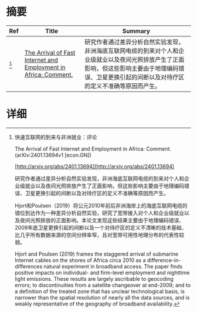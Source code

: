 # 摘要

| Ref | Title | Summary |
| --- | --- | --- |
| [^1] | [The Arrival of Fast Internet and Employment in Africa: Comment.](http://arxiv.org/abs/2401.13694) | 研究作者通过差异分析自然实验发现，非洲海底互联网电缆的到来对个人和企业级就业以及夜间光照排放产生了正面影响，但这些影响主要由于地理编码错误、卫星更换引起的间断以及对待疗区的定义不准确等原因而产生。 |

# 详细

[^1]: 快速互联网的到来与非洲就业：评论

    The Arrival of Fast Internet and Employment in Africa: Comment. (arXiv:2401.13694v1 [econ.GN])

    [http://arxiv.org/abs/2401.13694](http://arxiv.org/abs/2401.13694)

    研究作者通过差异分析自然实验发现，非洲海底互联网电缆的到来对个人和企业级就业以及夜间光照排放产生了正面影响，但这些影响主要由于地理编码错误、卫星更换引起的间断以及对待疗区的定义不准确等原因而产生。

    

    Hjort和Poulsen（2019）将公元2010年前后非洲海岸上的海底互联网电缆的错位到达作为一种差异分析自然实验，研究了宽带接入对个人和企业级就业以及夜间光照排放的正面影响。本论文发现这些结果主要由于地理编码错误、2009年底卫星更换引起的间断以及一个对待疗区的定义不清晰的技术基础、比几乎所有数据来源的空间分辨率窄，且对宽带可用性地理分布的代表性较弱。

    Hjort and Poulsen (2019) frames the staggered arrival of submarine Internet cables on the shores of Africa circa 2010 as a difference-in-differences natural experiment in broadband access. The paper finds positive impacts on individual- and firm-level employment and nighttime light emissions. These results are largely ascribable to geocoding errors; to discontinuities from a satellite changeover at end-2009; and to a definition of the treated zone that has unclear technological basis, is narrower than the spatial resolution of nearly all the data sources, and is weakly representative of the geography of broadband availability.
    

